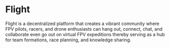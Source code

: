 # Flight
Flight is a decentralized platform that creates a vibrant community where FPV pilots, racers, and drone enthusiasts can hang out, connect, chat, and collaborate even go out on virtual FPV expeditions thereby serving as a hub for team formations, race planning, and knowledge sharing.
